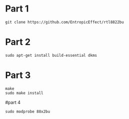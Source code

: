 # Part 1

```git clone https://github.com/EntropicEffect/rtl8822bu```

# Part 2

```sudo apt-get install build-essential dkms```

# Part 3

``` cd rtl8822bu
make
sudo make install
```

#part 4 

```sudo modprobe 88x2bu```
